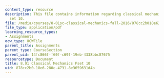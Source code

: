 ```yaml
---
content_type: resource
description: This file contains information regarding classical mechanics problem
  set 10.
file: /media/courses/8-01sc-classical-mechanics-fall-2016/878cc2b018e6280e47318e3659631d4b_MIT8_01F16_pset10.pdf
file_type: application/pdf
learning_resource_types:
- Assignments
ocw_type: OCWFile
parent_title: Assignments
parent_type: CourseSection
parent_uid: 14fc866f-f60f-c69f-19eb-4338bbc87675
resourcetype: Document
title: 8.01 Classical Mechanics Pset 10
uid: 878cc2b0-18e6-280e-4731-8e3659631d4b
---
```

